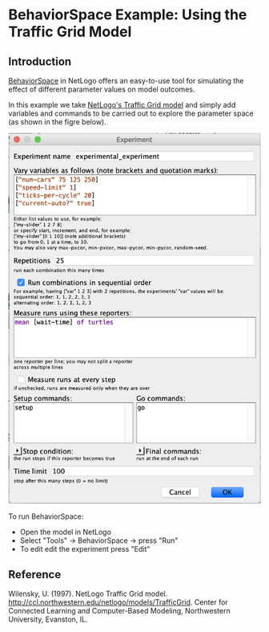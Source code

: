 # BehaviorSpace Example: Using the Traffic Grid Model

## Introduction

[BehaviorSpace](https://ccl.northwestern.edu/netlogo/docs/behaviorspace.html) in NetLogo offers an easy-to-use tool for simulating the effect of different parameter values on model outcomes.

In this example we take [NetLogo's Traffic Grid model](http://ccl.northwestern.edu/netlogo/models/TrafficGrid) and simply add variables and commands to be carried out to explore the parameter space (as shown in the figre below).

![GUI logo](BehaviorSpace.png)

To run BehaviorSpace:

* Open the model in NetLogo
* Select "Tools" -> BehaviorSpace -> press "Run"
* To edit edit the experiment press "Edit"

## Reference

Wilensky, U. (1997). NetLogo Traffic Grid model. <http://ccl.northwestern.edu/netlogo/models/TrafficGrid>. Center for Connected Learning and Computer-Based Modeling, Northwestern University, Evanston, IL.
